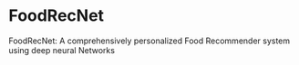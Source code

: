 # FoodRecNet
FoodRecNet: A comprehensively personalized Food Recommender system using deep neural Networks
